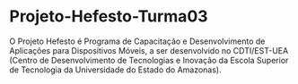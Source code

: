 # Projeto-Hefesto-Turma03
O Projeto Hefesto é Programa de Capacitação e Desenvolvimento de Aplicações para Dispositivos Móveis, a ser desenvolvido no CDTI/EST-UEA (Centro de Desenvolvimento de Tecnologias e Inovação da Escola Superior de Tecnologia da Universidade do Estado do Amazonas).
